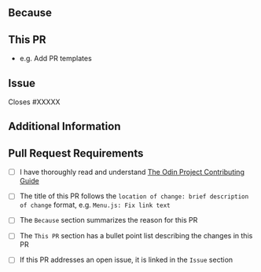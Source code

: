 <!-- Thank you for taking the time to contribute to Odin-pantry. Please complete this entire template. -->

## Because
<!-- Summarize the purpose or reasons for this PR, e.g. what problem it solves or what benefit it provides. -->


## This PR
<!-- A bullet point list of one or more items describing the specific changes. -->
- e.g. Add PR templates


## Issue
<!--
If this PR closes an open issue in this repo, replace the XXXXX below with the issue number, e.g. Closes #2013.

If this PR does not close but is related to another issue or PR, you can link it as above without the 'Closes' keyword, e.g. 'Related to #2013'.

-->
Closes #XXXXX

## Additional Information
<!-- Any other information about this PR, such as a link to a Discord discussion. -->


## Pull Request Requirements
<!-- Replace the whitespace between the square brackets with an 'x', e.g. [x]. After you create the PR, they will become checkboxes that you can click on. -->
-   [ ] I have thoroughly read and understand [The Odin Project Contributing Guide](https://github.com/TheOdinProject/.github/blob/main/CONTRIBUTING.md)
-   [ ] The title of this PR follows the `location of change: brief description of change` format, e.g. `Menu.js: Fix link text`
-   [ ] The `Because` section summarizes the reason for this PR
-   [ ] The `This PR` section has a bullet point list describing the changes in this PR
-   [ ] If this PR addresses an open issue, it is linked in the `Issue` section


<!-- This template is derived from [The Odin Project's Pull Request Template](https://github.com/TheOdinProject/curriculum/blob/main/.github/PULL_REQUEST_TEMPLATE.md) -->
